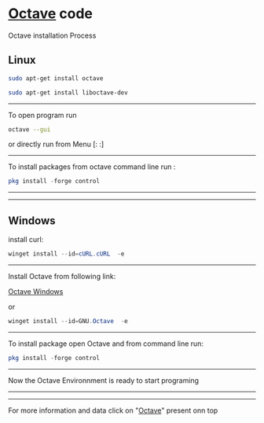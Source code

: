 # [Octave](https://octave.org/) code

Octave installation Process

## Linux
```bash
sudo apt-get install octave
```

```bash
sudo apt-get install liboctave-dev
```
_______________________________
To open program run 
```bash
octave --gui
```

or directly run from Menu [: :]
__________________

To install packages from octave command line run :
```octave
pkg install -forge control
```
______
____________

## Windows

install curl:
```powershell
winget install --id=cURL.cURL  -e
```
____________
Install Octave from following link:

[Octave Windows](https://octave.org/download#ms-windows)

or
```powershell
winget install --id=GNU.Octave  -e
```
____________________

To install package open Octave and from command line run:
```octave
pkg install -forge control
```
______________

Now the Octave Environnment is ready to start programing 
____________
____________

For more information and data click on "[Octave](https://octave.org/)" present onn top 

